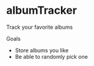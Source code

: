 # albumTracker
Track your favorite albums

Goals
- Store albums you like
- Be able to randomly pick one
